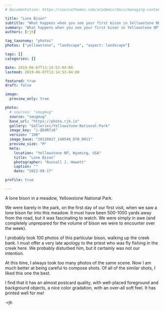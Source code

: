 ```yaml
---
# Documentation: https://sourcethemes.com/academic/docs/managing-content/

title: "Lone Bison"
subtitle: "What happens when you see your first bison in Yellowstone NP?"
summary: "What happens when you see your first bison in Yellowstone NP?"
authors: [rjh]

tag_taxonomy: "photos"
photos: ["yellowstone", "landscape", "aspect: landscape"]

tags: []
categories: []

date: 2019-06-07T13:14:53-04:00
lastmod: 2019-06-07T13:14:53-04:00

featured: true
draft: false

image:
  preview_only: true

photo:
  # sources: "smugmug"
  source: "smugmug"
  base_url: "https://photo.rjh.io"
  gallery: "Galleries/Yellowstone-National-Park"
  image_key: "i-QD4R7z8"
  version: "100"
  image_base: "20120817_140549_D70_0011"
  preview_size: "M"
  meta:
    location: "Yellowstone NP, Wyoming, USA"
    title: "Lone Bison"
    photographer: "Russell J. Hewett"
    caption: ""
    date: "2012-08-17"

profile: true

---
```


A lone bison in a meadow, Yellowstone National Park.

We were barely in the park, on the first day of our first visit, when we saw a lone bison far into this meadow.  It must have been 500-1000 yards away from the road, but it was fascinating to watch.  We were simply in awe (and completely unprepared for the volume of bison we were to encounter over the week).

I probably took 100 photos of this particular bison, walking up the creek bank.  I must offer a very late apology to the priest who was fly fishing in the creek here.  We probably disturbed him, but it certainly was not our intention.

At this time, I always took too many photos of the same scene.  Now I am much better at being careful to compose shots.  Of all of the similar shots, I liked this one the best.

I find that it has an almost postcard quality, with well-placed foreground and background objects, a nice color gradation, with an over-all soft feel.  It has printed well for me!

-rjh
